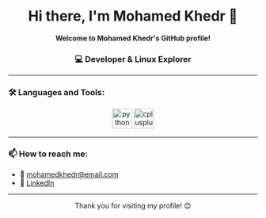 <h1 align="center">Hi there, I'm Mohamed Khedr 👋</h1>

<p align="center"><strong>Welcome to Mohamed Khedr's GitHub profile!</strong></p>

<!-- صورة متحركة فيها الاسم (لو عندك صورة مخصصة حط الرابط هنا) -->
<!-- ![I'm Mohamed Khedr](رابط_الصورة) -->

<h3 align="center">💻 Developer & Linux Explorer</h3>

---

### 🛠️ Languages and Tools:

<p align="center">
  <img src="https://cdn.jsdelivr.net/gh/devicons/devicon/icons/python/python-original.svg" alt="python" width="40" height="40"/>
  <img src="https://cdn.jsdelivr.net/gh/devicons/devicon/icons/cplusplus/cplusplus-original.svg" alt="cplusplus" width="40" height="40"/>
</p>

---

### 📫 How to reach me:

- 📧 mohamedkhedr@email.com
- 💼 [LinkedIn](https://linkedin.com/in/mohamedkhedr)

---

<p align="center">
  Thank you for visiting my profile! 😊
</p>




